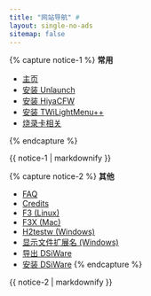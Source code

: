 ```yaml
---
title: "网站导航" #
layout: single-no-ads
sitemap: false
---
```

{% capture notice-1 %}
**常用**

+ [主页](/)
+ [安装 Unlaunch](installing-unlaunch)
+ [安装 HiyaCFW](installing-hiyacfw)
+ [安装 TWiLightMenu++](installing-twilight-menu++)
+ [烧录卡相关](flashcard)

{% endcapture %}
<div class="notice--info">{{ notice-1 | markdownify }}</div>

{% capture notice-2 %}
**其他**

+ [FAQ](faq)
+ [Credits](credits)
+ [F3 (Linux)](f3-(linux))
+ [F3X (Mac)](f3x-(mac))
+ [H2testw (Windows)](h2testw-(windows))
+ [显示文件扩展名 (Windows)](file-extensions-(windows))
+ [导出 DSiWare](dumping-dsiware)
+ [安装 DSiWare](installing-dsiware)
{% endcapture %}
<div class="notice">{{ notice-2 | markdownify }}</div>
